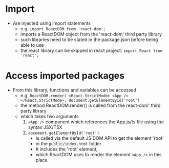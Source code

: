 # Import

- Are injected using import statements
  - e.g. `import ReactDOM from 'react-dom';`
  - imports a ReactDOM object from the 'react-dom' third party library
  - such libraries need to be stated in the package.json before being able to use
  - the react library can be skipped in react project: `import React from 'react';`

# Access imported packages

- From this library, functions and variables can be accessed
  - e.g. `ReactDOM.render( <React.StrictMode> <App /> </React.StrictMode>, document.getElementById('root')`
  - the method ReactDOM.render() is called from the react-dom' third party library
  - which takes two arguments
    1. `<App />` component which references the App.js/ts file using the syntax JSX/TSX
    2. `document.getElementById('root')`
       - is called via the default JS DOM API to get the element 'root'
       - in the `public/index.html` folder
       - It includes the 'root' element,
       - which ReactDOM uses to render the element `<App />` in this place
